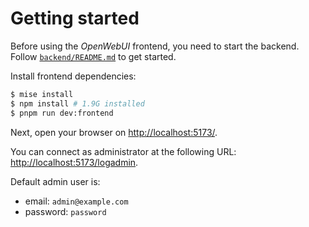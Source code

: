 # Getting started

Before using the *OpenWebUI* frontend, you need to start the backend. Follow [`backend/README.md`](backend/README.md) to get started.

Install frontend dependencies:

```sh
$ mise install
$ npm install # 1.9G installed
$ pnpm run dev:frontend
```

Next, open your browser on <http://localhost:5173/>.

You can connect as administrator at the following URL: <http://localhost:5173/logadmin>.

Default admin user is:

- email: `admin@example.com`
- password: `password`
